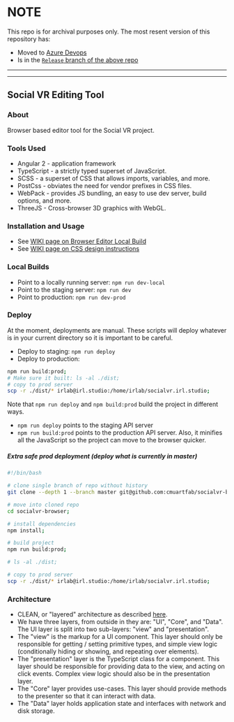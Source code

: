 # NOTE
This repo is for archival purposes only.
The most resent version of this repository has:
- Moved to [Azure Devops](https://dev.azure.com/irllabs/SimpleVR/_git/simplevr)
- Is in the [`Release` branch of the above repo](https://dev.azure.com/irllabs/SimpleVR/_git/simplevr)

_____________________________
_____________________________
## Social VR Editing Tool

### About
Browser based editor tool for the Social VR project.

### Tools Used
* Angular 2 - application framework
* TypeScript - a strictly typed superset of JavaScript.
* SCSS - a superset of CSS that allows imports, variables, and more.
* PostCss - obviates the need for vendor prefixes in CSS files.
* WebPack - provides JS bundling, an easy to use dev server, build options, and more.
* ThreeJS - Cross-browser 3D graphics with WebGL.

### Installation and Usage
- See [WIKI page on Browser Editor Local Build](https://github.com/cmuartfab/social-vr/wiki/Browser-Editor-Local-Build)
- See [WIKI page on CSS design instructions](https://github.com/cmuartfab/social-vr/wiki/Browser-Editor-CSS-Architecture)

### Local Builds
* Point to a locally running server: ```npm run dev-local```
* Point to the staging server: ```npm run dev```
* Point to production: ```npm run dev-prod```

### Deploy
At the moment, deployments are manual. These scripts will deploy whatever is in your current directory so it is important to be careful.

* Deploy to staging: ```npm run deploy```
* Deploy to production:
```sh
npm run build:prod;
# Make sure it built: ls -al ./dist;
# copy to prod server
scp -r ./dist/* irlab@irl.studio:/home/irlab/socialvr.irl.studio;
```
Note that `npm run deploy` and `npm build:prod` build the project in different ways.
* `npm run deploy` points to the staging API server
* `npm run build:prod` points to the production API server. Also, it minifies all the JavaScript so the project can move to the browser quicker.

##### Extra safe prod deployment (deploy what is currently in master)
```sh
#!/bin/bash

# clone single branch of repo without history
git clone --depth 1 --branch master git@github.com:cmuartfab/socialvr-browser.git;

# move into cloned repo
cd socialvr-browser;

# install dependencies
npm install;

# build project
npm run build:prod;

# ls -al ./dist;

# copy to prod server
scp -r ./dist/* irlab@irl.studio:/home/irlab/socialvr.irl.studio;
```

### Architecture
* CLEAN, or "layered" architecture as described [here](https://8thlight.com/blog/uncle-bob/2012/08/13/the-clean-architecture.html).
* We have three layers, from outside in they are: "UI", "Core", and "Data".  The UI layer is split into two sub-layers: "view" and "presentation".
* The "view" is the markup for a UI component. This layer should only be responsible for getting / setting primitive types, and simple view logic (conditionally hiding or showing, and repeating over elements).
* The "presentation" layer is the TypeScript class for a component.  This layer should be responsible for providing data to the view, and acting on click events. Complex view logic should also be in the presentation layer.
* The "Core" layer provides use-cases.  This layer should provide methods to the presenter so that it can interact with data.
* The "Data" layer holds application state and interfaces with network and disk storage.
